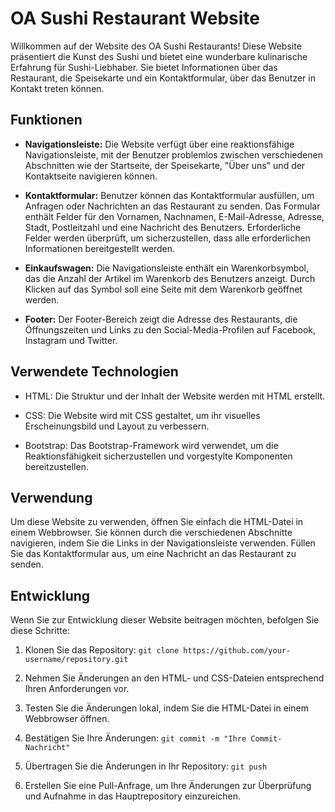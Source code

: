 # OA Sushi Restaurant Website

Willkommen auf der Website des OA Sushi Restaurants! Diese Website präsentiert die Kunst des Sushi und bietet eine wunderbare kulinarische Erfahrung für Sushi-Liebhaber. Sie bietet Informationen über das Restaurant, die Speisekarte und ein Kontaktformular, über das Benutzer in Kontakt treten können.

## Funktionen

- **Navigationsleiste:** Die Website verfügt über eine reaktionsfähige Navigationsleiste, mit der Benutzer problemlos zwischen verschiedenen Abschnitten wie der Startseite, der Speisekarte, "Über uns" und der Kontaktseite navigieren können.

- **Kontaktformular:** Benutzer können das Kontaktformular ausfüllen, um Anfragen oder Nachrichten an das Restaurant zu senden. Das Formular enthält Felder für den Vornamen, Nachnamen, E-Mail-Adresse, Adresse, Stadt, Postleitzahl und eine Nachricht des Benutzers. Erforderliche Felder werden überprüft, um sicherzustellen, dass alle erforderlichen Informationen bereitgestellt werden.

- **Einkaufswagen:** Die Navigationsleiste enthält ein Warenkorbsymbol, das die Anzahl der Artikel im Warenkorb des Benutzers anzeigt. Durch Klicken auf das Symbol soll eine Seite mit dem Warenkorb geöffnet werden.

- **Footer:** Der Footer-Bereich zeigt die Adresse des Restaurants, die Öffnungszeiten und Links zu den Social-Media-Profilen auf Facebook, Instagram und Twitter.

## Verwendete Technologien

- HTML: Die Struktur und der Inhalt der Website werden mit HTML erstellt.

- CSS: Die Website wird mit CSS gestaltet, um ihr visuelles Erscheinungsbild und Layout zu verbessern.

- Bootstrap: Das Bootstrap-Framework wird verwendet, um die Reaktionsfähigkeit sicherzustellen und vorgestylte Komponenten bereitzustellen.

## Verwendung

Um diese Website zu verwenden, öffnen Sie einfach die HTML-Datei in einem Webbrowser. Sie können durch die verschiedenen Abschnitte navigieren, indem Sie die Links in der Navigationsleiste verwenden. Füllen Sie das Kontaktformular aus, um eine Nachricht an das Restaurant zu senden.

## Entwicklung

Wenn Sie zur Entwicklung dieser Website beitragen möchten, befolgen Sie diese Schritte:

1. Klonen Sie das Repository: `git clone https://github.com/your-username/repository.git`

2. Nehmen Sie Änderungen an den HTML- und CSS-Dateien entsprechend Ihren Anforderungen vor.

3. Testen Sie die Änderungen lokal, indem Sie die HTML-Datei in einem Webbrowser öffnen.

4. Bestätigen Sie Ihre Änderungen: `git commit -m "Ihre Commit-Nachricht"`

5. Übertragen Sie die Änderungen in Ihr Repository: `git push`

6. Erstellen Sie eine Pull-Anfrage, um Ihre Änderungen zur Überprüfung und Aufnahme in das Hauptrepository einzureichen.

